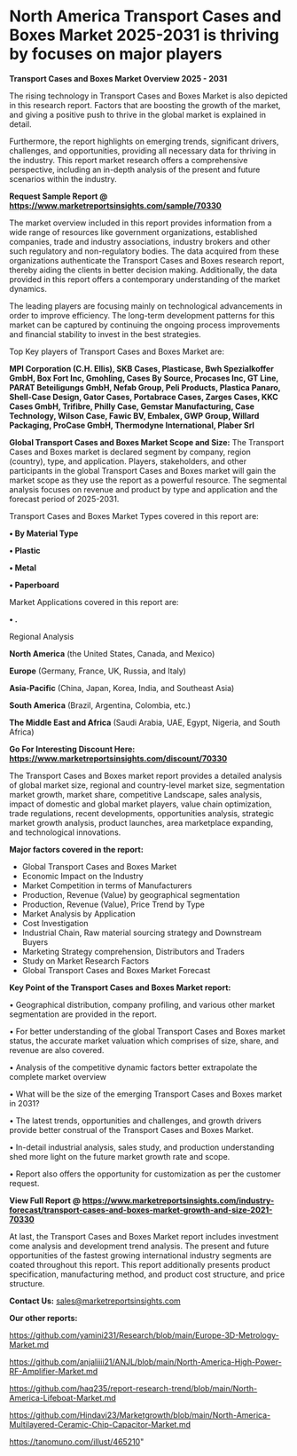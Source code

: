 # North America Transport Cases and Boxes Market 2025-2031 is thriving by focuses on major players

<Strong> Transport Cases and Boxes Market Overview 2025 - 2031</strong>

The rising technology in Transport Cases and Boxes Market is also depicted in this research report. Factors that are boosting the growth of the market, and giving a positive push to thrive in the global market is explained in detail.

Furthermore, the report highlights on emerging trends, significant drivers, challenges, and opportunities, providing all necessary data for thriving in the industry. This report market research offers a comprehensive perspective, including an in-depth analysis of the present and future scenarios within the industry.

<strong>Request Sample Report @ <a href=https://www.marketreportsinsights.com/sample/70330>https://www.marketreportsinsights.com/sample/70330</a></strong>

The market overview included in this report provides information from a wide range of resources like government organizations, established companies, trade and industry associations, industry brokers and other such regulatory and non-regulatory bodies. The data acquired from these organizations authenticate the Transport Cases and Boxes research report, thereby aiding the clients in better decision making. Additionally, the data provided in this report offers a contemporary understanding of the market dynamics.

The leading players are focusing mainly on technological advancements in order to improve efficiency. The long-term development patterns for this market can be captured by continuing the ongoing process improvements and financial stability to invest in the best strategies.

Top Key players of Transport Cases and Boxes Market are:

<strong>MPI Corporation (C.H. Ellis), SKB Cases, Plasticase, Bwh Spezialkoffer GmbH, Box Fort Inc, Gmohling, Cases By Source, Procases Inc, GT Line, PARAT Beteiligungs GmbH, Nefab Group, Peli Products, Plastica Panaro, Shell-Case Design, Gator Cases, Portabrace Cases, Zarges Cases, KKC Cases GmbH, Trifibre, Philly Case, Gemstar Manufacturing, Case Technology, Wilson Case, Fawic BV, Embalex, GWP Group, Willard Packaging, ProCase GmbH, Thermodyne International, Plaber Srl</strong>

<strong><b>Global Transport Cases and Boxes Market Scope and Size:</b></strong>
The Transport Cases and Boxes market is declared segment by company, region (country), type, and application. Players, stakeholders, and other participants in the global Transport Cases and Boxes market will gain the market scope as they use the report as a powerful resource. The segmental analysis focuses on revenue and product by type and application and the forecast period of 2025-2031.

Transport Cases and Boxes Market Types covered in this report are:

<strong>• By Material Type

• Plastic

• Metal

• Paperboard</strong>

Market Applications covered in this report are:

<strong>• .</strong> 

Regional Analysis

<strong>North America</strong> (the United States, Canada, and Mexico)

<strong>Europe</strong> (Germany, France, UK, Russia, and Italy)

<strong>Asia-Pacific</strong> (China, Japan, Korea, India, and Southeast Asia)

<strong>South America</strong> (Brazil, Argentina, Colombia, etc.)

<strong>The Middle East and Africa</strong> (Saudi Arabia, UAE, Egypt, Nigeria, and South Africa)

<strong>Go For Interesting Discount Here: <a href=https://www.marketreportsinsights.com/discount/70330>https://www.marketreportsinsights.com/discount/70330</a></strong>

The Transport Cases and Boxes market report provides a detailed analysis of global market size, regional and country-level market size, segmentation market growth, market share, competitive Landscape, sales analysis, impact of domestic and global market players, value chain optimization, trade regulations, recent developments, opportunities analysis, strategic market growth analysis, product launches, area marketplace expanding, and technological innovations.

<strong><b>Major factors covered in the report:</b></strong>
<ul>
  <li>Global Transport Cases and Boxes Market </li>
  <li>Economic Impact on the Industry</li>
  <li>Market Competition in terms of Manufacturers</li>
  <li>Production, Revenue (Value) by geographical segmentation</li>
  <li>Production, Revenue (Value), Price Trend by Type</li>
  <li>Market Analysis by Application</li>
  <li>Cost Investigation</li>
  <li>Industrial Chain, Raw material sourcing strategy and Downstream Buyers</li>
  <li>Marketing Strategy comprehension, Distributors and Traders</li>
  <li>Study on Market Research Factors</li>
  <li>Global Transport Cases and Boxes Market Forecast</li>
</ul>

<strong><b>Key Point of the Transport Cases and Boxes Market report:</b></strong>

• Geographical distribution, company profiling, and various other market segmentation are provided in the report.

• For better understanding of the global Transport Cases and Boxes market status, the accurate market valuation which comprises of size, share, and revenue are also covered.

• Analysis of the competitive dynamic factors better extrapolate the complete market overview

• What will be the size of the emerging Transport Cases and Boxes market in 2031?

• The latest trends, opportunities and challenges, and growth drivers provide better construal of the Transport Cases and Boxes Market.

• In-detail industrial analysis, sales study, and production understanding shed more light on the future market growth rate and scope.

• Report also offers the opportunity for customization as per the customer request.

<strong><b>View Full Report @ <a href=https://www.marketreportsinsights.com/industry-forecast/transport-cases-and-boxes-market-growth-and-size-2021-70330>https://www.marketreportsinsights.com/industry-forecast/transport-cases-and-boxes-market-growth-and-size-2021-70330</a></b></strong>


At last, the Transport Cases and Boxes Market report includes investment come analysis and development trend analysis. The present and future opportunities of the fastest growing international industry segments are coated throughout this report. This report additionally presents product specification, manufacturing method, and product cost structure, and price structure.

<strong>Contact Us:</strong>
sales@marketreportsinsights.com

<strong>Our other reports:</strong>

<a href=https://github.com/yamini231/Research/blob/main/Europe-3D-Metrology-Market.md>https://github.com/yamini231/Research/blob/main/Europe-3D-Metrology-Market.md</a>

<a href=https://github.com/anjaliiii21/ANJL/blob/main/North-America-High-Power-RF-Amplifier-Market.md>https://github.com/anjaliiii21/ANJL/blob/main/North-America-High-Power-RF-Amplifier-Market.md</a>

<a href=https://github.com/haq235/report-research-trend/blob/main/North-America-Lifeboat-Market.md>https://github.com/haq235/report-research-trend/blob/main/North-America-Lifeboat-Market.md</a>

<a href=https://github.com/Hindavi23/Marketgrowth/blob/main/North-America-Multilayered-Ceramic-Chip-Capacitor-Market.md>https://github.com/Hindavi23/Marketgrowth/blob/main/North-America-Multilayered-Ceramic-Chip-Capacitor-Market.md</a>

<a href=https://tanomuno.com/illust/465210>https://tanomuno.com/illust/465210</a>"
